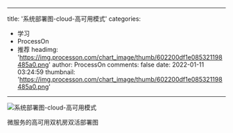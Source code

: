 
---
title: '系统部署图-cloud-高可用模式'
categories: 
 - 学习
 - ProcessOn
 - 推荐
headimg: 'https://img.processon.com/chart_image/thumb/602200df1e085321198485a0.png'
author: ProcessOn
comments: false
date: 2022-01-11 03:24:59
thumbnail: 'https://img.processon.com/chart_image/thumb/602200df1e085321198485a0.png'
---

<div>   
<img class="thumb" alt="系统部署图-cloud-高可用模式" src="https://img.processon.com/chart_image/thumb/602200df1e085321198485a0.png" referrerpolicy="no-referrer">
<p>微服务的高可用双机房双活部署图</p>  
</div>
            